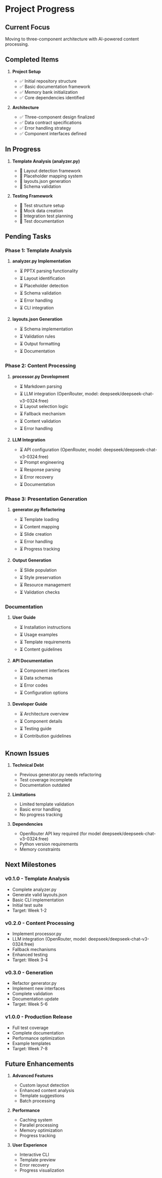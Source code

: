 # Project Progress

## Current Focus
Moving to three-component architecture with AI-powered content processing.

## Completed Items
1. **Project Setup**
   - ✅ Initial repository structure
   - ✅ Basic documentation framework
   - ✅ Memory bank initialization
   - ✅ Core dependencies identified

2. **Architecture**
   - ✅ Three-component design finalized
   - ✅ Data contract specifications
   - ✅ Error handling strategy
   - ✅ Component interfaces defined

## In Progress
1. **Template Analysis (analyzer.py)**
   - 🔄 Layout detection framework
   - 🔄 Placeholder mapping system
   - 🔄 layouts.json generation
   - 🔄 Schema validation

2. **Testing Framework**
   - 🔄 Test structure setup
   - 🔄 Mock data creation
   - 🔄 Integration test planning
   - 🔄 Test documentation

## Pending Tasks

### Phase 1: Template Analysis
1. **analyzer.py Implementation**
   - ⏳ PPTX parsing functionality
   - ⏳ Layout identification
   - ⏳ Placeholder detection
   - ⏳ Schema validation
   - ⏳ Error handling
   - ⏳ CLI integration

2. **layouts.json Generation**
   - ⏳ Schema implementation
   - ⏳ Validation rules
   - ⏳ Output formatting
   - ⏳ Documentation

### Phase 2: Content Processing
1. **processor.py Development**
   - ⏳ Markdown parsing
   - ⏳ LLM integration (OpenRouter, model: deepseek/deepseek-chat-v3-0324:free)
   - ⏳ Layout selection logic
   - ⏳ Fallback mechanism
   - ⏳ Content validation
   - ⏳ Error handling

2. **LLM Integration**
   - ⏳ API configuration (OpenRouter, model: deepseek/deepseek-chat-v3-0324:free)
   - ⏳ Prompt engineering
   - ⏳ Response parsing
   - ⏳ Error recovery
   - ⏳ Documentation

### Phase 3: Presentation Generation
1. **generator.py Refactoring**
   - ⏳ Template loading
   - ⏳ Content mapping
   - ⏳ Slide creation
   - ⏳ Error handling
   - ⏳ Progress tracking

2. **Output Generation**
   - ⏳ Slide population
   - ⏳ Style preservation
   - ⏳ Resource management
   - ⏳ Validation checks

### Documentation
1. **User Guide**
   - ⏳ Installation instructions
   - ⏳ Usage examples
   - ⏳ Template requirements
   - ⏳ Content guidelines

2. **API Documentation**
   - ⏳ Component interfaces
   - ⏳ Data schemas
   - ⏳ Error codes
   - ⏳ Configuration options

3. **Developer Guide**
   - ⏳ Architecture overview
   - ⏳ Component details
   - ⏳ Testing guide
   - ⏳ Contribution guidelines

## Known Issues
1. **Technical Debt**
   - Previous generator.py needs refactoring
   - Test coverage incomplete
   - Documentation outdated

2. **Limitations**
   - Limited template validation
   - Basic error handling
   - No progress tracking

3. **Dependencies**
   - OpenRouter API key required (for model deepseek/deepseek-chat-v3-0324:free)
   - Python version requirements
   - Memory constraints

## Next Milestones

### v0.1.0 - Template Analysis
- Complete analyzer.py
- Generate valid layouts.json
- Basic CLI implementation
- Initial test suite
- Target: Week 1-2

### v0.2.0 - Content Processing
- Implement processor.py
- LLM integration (OpenRouter, model: deepseek/deepseek-chat-v3-0324:free)
- Fallback mechanisms
- Enhanced testing
- Target: Week 3-4

### v0.3.0 - Generation
- Refactor generator.py
- Implement new interfaces
- Complete validation
- Documentation update
- Target: Week 5-6

### v1.0.0 - Production Release
- Full test coverage
- Complete documentation
- Performance optimization
- Example templates
- Target: Week 7-8

## Future Enhancements
1. **Advanced Features**
   - Custom layout detection
   - Enhanced content analysis
   - Template suggestions
   - Batch processing

2. **Performance**
   - Caching system
   - Parallel processing
   - Memory optimization
   - Progress tracking

3. **User Experience**
   - Interactive CLI
   - Template preview
   - Error recovery
   - Progress visualization
